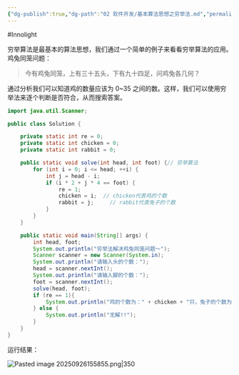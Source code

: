 ```yaml
---
{"dg-publish":true,"dg-path":"02 软件开发/基本算法思想之穷举法.md","permalink":"/02 软件开发/基本算法思想之穷举法/","created":"2025-09-26T15:57:54.061+08:00","updated":"2025-09-26T15:59:28.430+08:00"}
---
```


#Innolight

穷举算法是最基本的算法思想，我们通过一个简单的例子来看看穷举算法的应用。鸡兔同笼问题：

> 今有鸡兔同笼，上有三十五头，下有九十四足，问鸡兔各几何？

通过分析我们可以知道鸡的数量应该为 0~35 之间的数。这样，我们可以使用穷举法来逐个判断是否符合，从而搜索答案。

``` java
import java.util.Scanner;

public class Solution {

    private static int re = 0;
    private static int chicken = 0;
    private static int rabbit = 0;

    public static void solve(int head, int foot) {// 穷举算法
        for (int i = 0; i <= head; ++i) {
            int j = head - i;
            if (i * 2 + j * 4 == foot) {
                re = 1;
                chicken = i;  // chicken代表鸡的个数
                rabbit = j;     // rabbit代表兔子的个数
            }
        }
    }

    public static void main(String[] args) {
        int head, foot;
        System.out.println("穷举法解决鸡兔同笼问题～");
        Scanner scanner = new Scanner(System.in);
        System.out.println("请输入头的个数：");
        head = scanner.nextInt();
        System.out.println("请输入脚的个数：");
        foot = scanner.nextInt();
        solve(head, foot);
        if (re == 1){
            System.out.println("鸡的个数为：" + chicken + "只，兔子的个数为：" + rabbit + "只。");
        } else {
            System.out.println("无解!!");
        }
    }
}
```

运行结果：

![Pasted image 20250926155855.png|350](/img/user/0.Asset/resource/Pasted%20image%2020250926155855.png)
